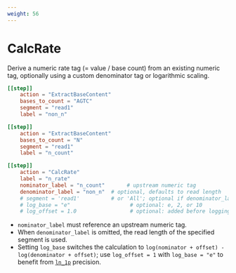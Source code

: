 ```yaml
---
weight: 56
---
```


# CalcRate

Derive a numeric rate tag (= value / base count) from an existing numeric tag, optionally using a custom denominator tag or logarithmic scaling.

```toml
[[step]]
    action = "ExtractBaseContent"
    bases_to_count = "AGTC"
    segment = "read1"
    label = "non_n"

[[step]]
    action = "ExtractBaseContent"
    bases_to_count = "N"
    segment = "read1"
    label = "n_count"

[[step]]
    action = "CalcRate"
    label = "n_rate"
    nominator_label = "n_count"       # upstream numeric tag
    denominator_label = "non_n"  # optional, defaults to read length
    # segment = 'read1'          # or 'All'; optional if denominator_label is set and only one segment is defined.
    # log_base = "e"                   # optional: e, 2, or 10
    # log_offset = 1.0                 # optional: added before logging
```

- `nominator_label` must reference an upstream numeric tag.
- When `denominator_label` is omitted, the read length of the specified segment is used.
- Setting `log_base` switches the calculation to `log(nominator + offset) - log(denominator + offset)`; use `log_offset = 1` with `log_base = "e"` to benefit from [`ln_1p`](https://doc.rust-lang.org/std/primitive.f64.html#method.ln_1p) precision.
